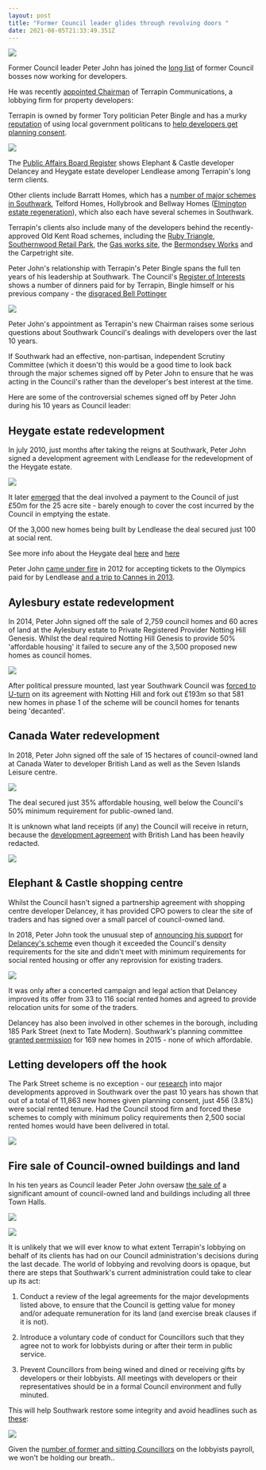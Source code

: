 ```yaml
---
layout: post
title: "Former Council leader glides through revolving doors "
date: 2021-08-05T21:33:49.351Z
---
```

![](/img/pjterrapin.png)

Former Council leader Peter John has joined the [long list](https://www.35percent.org/revolving-doors/) of former Council bosses now working for developers.

He was recently [appointed Chairman](https://www.terrapingroup.co.uk/ourPeople/17) of Terrapin Communications, a lobbying firm for property developers:

Terrapin is owned by former Tory politician Peter Bingle and has a murky [reputation](https://www.theguardian.com/uk-news/2018/sep/13/home-builders-lobbyist-pushed-council-leader-to-sort-and-speed-planning) of using local government politicans to [help developers get planning consent](https://www.theguardian.com/uk-news/2018/sep/13/home-builders-lobbyist-pushed-council-leader-to-sort-and-speed-planning).

![](/img/terrapincomp.jpg)

The [Public Affairs Board Register](https://register.prca.org.uk/register/previous-registers/) shows Elephant & Castle developer Delancey and Heygate estate developer Lendlease among Terrapin's long term clients.

Other clients include Barratt Homes, which has a [number of major schemes in Southwark](https://www.35percent.org/blackfriars-circus/), Telford Homes, Hollybrook and Bellway Homes ([Elmington estate regeneration](https://www.35percent.org/elmington-regeneration/)), which also each have several schemes in Southwark.

Terrapin's clients also include many of the developers behind the recently-approved Old Kent Road schemes, including the [Ruby Triangle](https://www.35percent.org/ruby-triangle-goes-to-committee/), [Southernwood Retail Park](https://www.35percent.org/southernwood-retail-park/), the [Gas works site](https://avanton.co.uk/2019/12/03/avanton-acquires-gasholders-site-on-old-kent-road-for-230-million-mixed-use-regeneration-project/), the [Bermondsey Works](https://www.35percent.org/bermondsey-works/) and the Carpetright site.

Peter John's relationship with Terrapin's Peter Bingle spans the full ten years of his leadership at Southwark. The Council's [Register of Interests](https://moderngov.southwark.gov.uk/mgDeclarationSubmission.aspx?UID=189&HID=1954&FID=0&HPID=0) shows a number of dinners paid for by Terrapin, Bingle himself or his previous company - the [disgraced Bell Pottinger](https://www.bbc.co.uk/news/business-41245719)

![](https://southwarknotes.files.wordpress.com/2020/11/pj-bingle-1-2.jpg?w=768)

Peter John's appointment as Terrapin's new Chairman raises some serious questions about Southwark Council's dealings with developers over the last 10 years. 

If Southwark had an effective, non-partisan, independent Scrutiny Committee (which it doesn't) this would be a good time to look back through the major schemes signed off by Peter John to ensure that he was acting in the Council's rather than the developer's best interest at the time.

Here are some of the controversial schemes signed off by Peter John during his 10 years as Council leader:

## Heygate estate redevelopment

In july 2010, just months after taking the reigns at Southwark, Peter John signed a development agreement with Lendlease for the redevelopment of the Heygate estate.

![](/img/screenshot-2021-08-06-at-10-25-18-elephant-castle-regeneration-agreement-formally-signed.png)

It later [emerged](https://www.35percent.org/heygate-regeneration-faq/#the-deal-with-lendlease) that the deal involved a payment to the Council of just £50m for the 25 acre site - barely enough to cover the cost incurred by the Council in emptying the estate.

Of the 3,000 new homes being built by Lendlease the deal secured just 100 at social rent.

See more info about the Heygate deal [here](https://www.35percent.org/heygate-profits-north-of-a-hundred-million/) and [here](https://35percent.github.io/heygate-regeneration/)

Peter John [came under fire](http://heygatewashome.org/img/SNOlympicTickets.pdf) in 2012 for accepting tickets to the Olympics paid for by Lendlease [and a trip to Cannes in 2013](https://www.theguardian.com/commentisfree/2014/oct/14/yacht-cannes-selling-homes-local-government-officials-mipim). 

## Aylesbury estate redevelopment

In 2014, Peter John signed off the sale of 2,759 council homes and 60 acres of land at the Aylesbury estate to Private Registered Provider Notting Hill Genesis. Whilst the deal required Notting Hill Genesis to provide 50% 'affordable housing' it failed to secure any of the 3,500 proposed new homes as council homes.

![](/img/c8vumwwxcaeliyc.jpg)

After political pressure mounted, last year Southwark Council was [forced to U-turn](https://www.35percent.org/aylesbury-estate-fds-variation/) on its agreement with Notting Hill and fork out £193m so that 581 new homes in phase 1 of the scheme will be council homes for tenants being 'decanted'.  

## Canada Water redevelopment

In 2018, Peter John signed off the sale of 15 hectares of council-owned land at Canada Water to developer British Land as well as the Seven Islands Leisure centre.

![](https://crappistmartin.github.io/images/CanadaWaterSiteC.png)

The deal secured just 35% affordable housing, well below the Council's 50% minimum requirement for public-owned land. 

It is unknown what land receipts (if any) the Council will receive in return, because the [development agreement](https://www.southwark.gov.uk/regeneration/canada-water?chapter=6&article) with British Land has been heavily redacted.

![](https://www.35percent.org/img/cwdpa.png)

## Elephant & Castle shopping centre

Whilst the Council hasn't signed a partnership agreement with shopping centre developer Delancey, it has provided CPO powers to clear the site of traders and has signed over a small parcel of council-owned land. 

In 2018, Peter John took the unusual step of [announcing his support](https://www.london-se1.co.uk/news/view/9599) for [Delancey's scheme](https://www.35percent.org/shopping-centre/) even though it exceeded the Council's density requirements for the site and didn't meet with minimum requirements for social rented housing or offer any reprovision for existing traders.

![](/img/screenshot-2021-08-06-at-11-50-04-interview-cllr-peter-john-southwark-labour-leader.png)

It was only after a concerted campaign and legal action that Delancey improved its offer from 33 to 116 social rented homes and agreed to provide relocation units for some of the traders.

Delancey has also been involved in other schemes in the borough, including 185 Park Street (next to Tate Modern). Southwark's planning committee [granted permission](https://www.london-se1.co.uk/news/view/8388) for 169 new homes in 2015 - none of which affordable.

## Letting developers off the hook

The Park Street scheme is no exception - our [research](https://35percent.org/major-schemes) into major developments approved in Southwark over the past 10 years has shown that out of a total of 11,863 new homes given planning consent, just 456 (3.8%) were social rented tenure. Had the Council stood firm and forced these schemes to comply with minimum policy requirements then 2,500 social rented homes would have been delivered in total.

![](https://www.35percent.org/img/majschemes.png)

## Fire sale of Council-owned buildings and land

In his ten years as Council leader Peter John oversaw [the sale of](https://www.35percent.org/estates/firesale/) a significant amount of council-owned land and buildings including all three Town Halls.

![](https://www.35percent.org/img/selloff2.png)

![](https://www.35percent.org/img/soldland.png)

It is unlikely that we will ever know to what extent Terrapin's lobbying on behalf of its clients has had on our Council administration's decisions during the last decade. The world of lobbying and revolving doors is opaque, but there are steps that Southwark's current administration could take to clear up its act:

1. Conduct a review of the legal agreements for the major developments listed above, to ensure that the Council is getting value for money and/or adequate remuneration for its land (and exercise break clauses if it is not).

2. Introduce a voluntary code of conduct for Councillors such that they agree not to work for lobbyists during or after their term in public service.

3. Prevent Councillors from being wined and dined or receiving gifts by developers or their lobbyists. All meetings with developers or their representatives should be in a formal Council environment and fully minuted.

This will help Southwark restore some integrity and avoid headlines such as [these](https://crappistmartin.github.io/images/private-eye-southwark-council-developers.png): 

![](https://crappistmartin.github.io/images/private-eye-southwark-council-developers.png)
   
Given the [number of former and sitting Councillors](https://35percent.org/revolving-doors) on the lobbyists payroll, we won't be holding our breath.. 